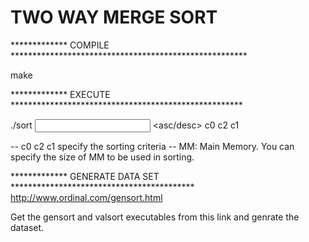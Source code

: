 TWO WAY MERGE SORT
==================


************* COMPILE ******************************************************

make

************* EXECUTE *****************************************************

./sort <input file> <MM size in MB> <asc/desc> c0 c2 c1 

-- c0 c2 c1 specify the sorting criteria
-- MM: Main Memory. You can specify the size of MM to be used in sorting.


************* GENERATE DATA SET ******************************************
http://www.ordinal.com/gensort.html

Get the gensort and valsort executables from this link and genrate the dataset.
